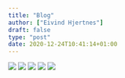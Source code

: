 ```yaml
---
title: "Blog"
author: ["Eivind Hjertnes"]
draft: false
type: "post"
date: 2020-12-24T10:41:14+01:00
---
```


![](/ox-hugo/2412-1.jpeg)
![](/ox-hugo/2412-2.jpeg)
![](/ox-hugo/2412-3.jpeg)
![](/ox-hugo/2412-4.jpeg)
![](/ox-hugo/2412-5.jpeg)
